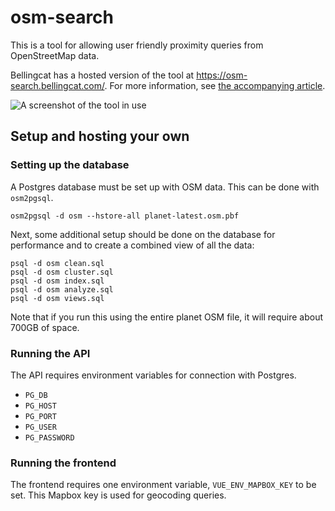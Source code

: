 # osm-search

This is a tool for allowing user friendly proximity queries from OpenStreetMap data.

Bellingcat has a hosted version of the tool at https://osm-search.bellingcat.com/. For more information, see [the accompanying article](https://www.bellingcat.com/resources/how-tos/2023/05/08/finding-geolocation-leads-with-bellingcats-openstreetmap-search-tool/).

![A screenshot of the tool in use](https://www.bellingcat.com/app/uploads/2023/04/image5-3-1200x829.png)

## Setup and hosting your own

### Setting up the database

A Postgres database must be set up with OSM data. This can be done with `osm2pgsql`. 

`osm2pgsql -d osm --hstore-all planet-latest.osm.pbf`

Next, some additional setup should be done on the database for performance and to create a combined view of all the data:

```
psql -d osm clean.sql
psql -d osm cluster.sql
psql -d osm index.sql
psql -d osm analyze.sql
psql -d osm views.sql
```

Note that if you run this using the entire planet OSM file, it will require about 700GB of space.

### Running the API

The API requires environment variables for connection with Postgres.

- `PG_DB`
- `PG_HOST`
- `PG_PORT`
- `PG_USER`
- `PG_PASSWORD`

### Running the frontend

The frontend requires one environment variable, `VUE_ENV_MAPBOX_KEY` to be set. This Mapbox key is used for geocoding queries.
